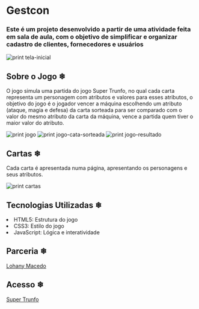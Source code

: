 # Gestcon

### Este é um projeto desenvolvido a partir de uma atividade feita em sala de aula, com o objetivo de simplificar e organizar cadastro de clientes, fornecedores e usuários 

![print tela-inicial](/tela-inicial.png)

## Sobre o Jogo ❄
O jogo simula uma partida do jogo Super Trunfo, no qual cada carta representa um personagem com atributos e valores para esses atributos, o objetivo do jogo é o jogador vencer a máquina escolhendo um atributo (ataque, magia e defesa) da carta sorteada para ser comparado com o valor do mesmo atributo da carta da máquina, vence a partida quem tiver o maior valor do atributo.

![print jogo](/jogo.png)
![print jogo-cata-sorteada](/jogo-carta-sorteada.png)
![print jogo-resultado](/jogo-resultado.png)

## Cartas ❄
Cada carta é apresentada numa página, apresentando os personagens e seus atributos.

![print cartas](/cartas.png)

## Tecnologias Utilizadas ❄

<li>HTML5: Estrutura do jogo
<li>CSS3: Estilo do jogo
<li>JavaScript: Lógica e interatividade

## Parceria ❄

[Lohany Macedo](https://github.com/Lohanyy17)

## Acesso ❄
[Super Trunfo](https://supertrunfo-wxip.onrender.com/)
